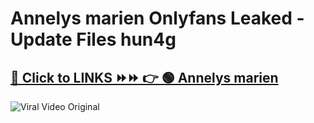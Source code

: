 
 # Annelys marien Onlyfans Leaked - Update Files hun4g

## <h2><a href="https://clipsfans.com/Annelys_marien&ref=git">🔗 Click to LINKS ⏩⏩ 👉 🟢 Annelys marien </a></h2>

<a href="https://clipsfans.com/Annelys_marien&ref=git" rel="nofollow" data-target="animated-image.originalLink"><img src="https://i.ibb.co.com/xMMVF88/686577567.gif" alt="Viral Video Original" style="max-width: 100%; display: inline-block;" data-target="animated-image.originalImage"></a>

